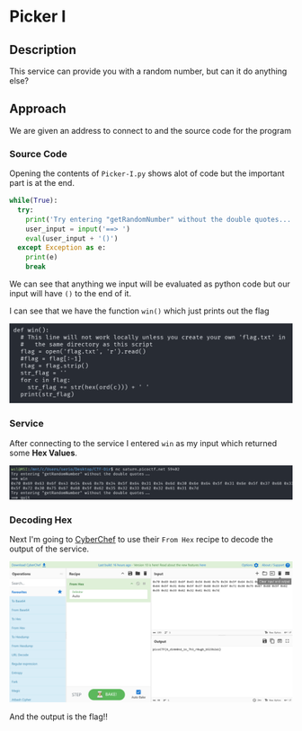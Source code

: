 # Picker I

## Description

This service can provide you with a random number, but can it do anything else?

## Approach

We are given an address to connect to and the source code for the program

### Source Code

Opening the contents of `Picker-I.py` shows alot of code but the important part is at the end.

```Python
while(True):
  try:
    print('Try entering "getRandomNumber" without the double quotes...')
    user_input = input('==> ')
    eval(user_input + '()')
  except Exception as e:
    print(e)
    break
```

We can see that anything we input will be evaluated as python code but our input will have `()` to the end of it.

I can see that we have the function `win()` which just prints out the flag

![win()](images/win.png)

### Service

After connecting to the service I entered `win` as my input which returned some **Hex Values**.

![Service](images/service.png)

### Decoding Hex

Next I'm going to [CyberChef](https://gchq.github.io/CyberChef/) to use their `From Hex` recipe to decode the output of the service.

![Flag](images/flag.png)

And the output is the flag!!
